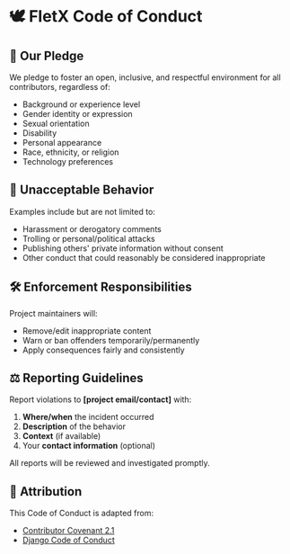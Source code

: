 # 🕊 **FletX Code of Conduct**

## 🌟 Our Pledge  
We pledge to foster an open, inclusive, and respectful environment for all contributors, regardless of:  
- Background or experience level  
- Gender identity or expression  
- Sexual orientation  
- Disability  
- Personal appearance  
- Race, ethnicity, or religion  
- Technology preferences  

## 🚫 Unacceptable Behavior  
Examples include but are not limited to:  
- Harassment or derogatory comments  
- Trolling or personal/political attacks  
- Publishing others' private information without consent  
- Other conduct that could reasonably be considered inappropriate  

## 🛠 Enforcement Responsibilities  
Project maintainers will:  
- Remove/edit inappropriate content  
- Warn or ban offenders temporarily/permanently  
- Apply consequences fairly and consistently  

## ⚖️ Reporting Guidelines  
Report violations to **[project email/contact]** with:  
1. **Where/when** the incident occurred  
2. **Description** of the behavior  
3. **Context** (if available)  
4. Your **contact information** (optional)  

All reports will be reviewed and investigated promptly.  

## 🔄 Attribution  
This Code of Conduct is adapted from:  
- [Contributor Covenant 2.1](https://www.contributor-covenant.org/)  
- [Django Code of Conduct](https://www.djangoproject.com/conduct/)  
